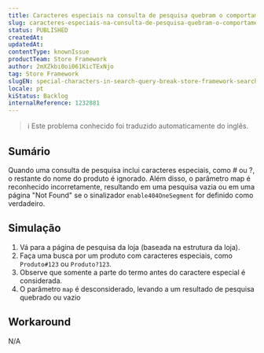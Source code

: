 ```yaml
---
title: Caracteres especiais na consulta de pesquisa quebram o comportamento de pesquisa do Store Framework
slug: caracteres-especiais-na-consulta-de-pesquisa-quebram-o-comportamento-de-pesquisa-do-store-framework
status: PUBLISHED
createdAt: 
updatedAt: 
contentType: knownIssue
productTeam: Store Framework
author: 2mXZkbi0oi061KicTExNjo
tag: Store Framework
slugEN: special-characters-in-search-query-break-store-framework-search-behavior
locale: pt
kiStatus: Backlog
internalReference: 1232881
---
```


>ℹ️ Este problema conhecido foi traduzido automaticamente do inglês.

## Sumário


Quando uma consulta de pesquisa inclui caracteres especiais, como # ou ?, o restante do nome do produto é ignorado. Além disso, o parâmetro map é reconhecido incorretamente, resultando em uma pesquisa vazia ou em uma página "Not Found" se o sinalizador `enable404OneSegment` for definido como verdadeiro.
## Simulação



1. Vá para a página de pesquisa da loja (baseada na estrutura da loja).
2. Faça uma busca por um produto com caracteres especiais, como `Produto#123` ou `Produto?123`.
3. Observe que somente a parte do termo antes do caractere especial é considerada.
4. O parâmetro `map` é desconsiderado, levando a um resultado de pesquisa quebrado ou vazio
## Workaround


N/A


